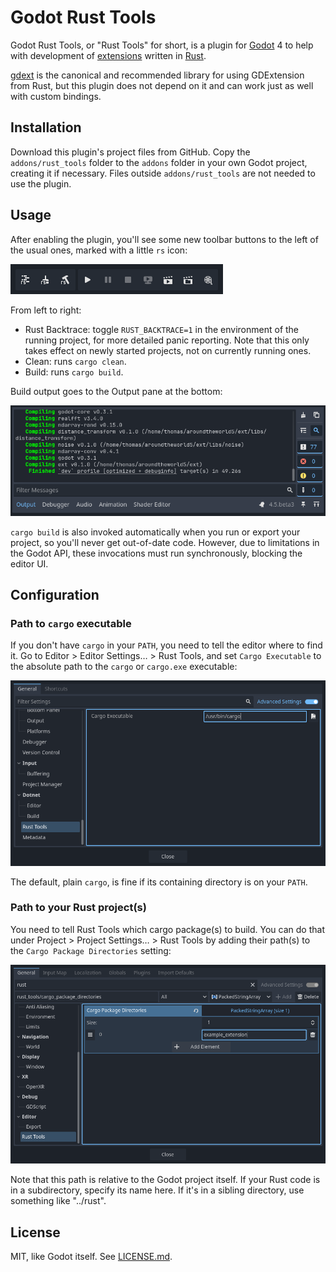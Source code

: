 Godot Rust Tools 
================

Godot Rust Tools, or "Rust Tools" for short, is a plugin for [Godot](https://godotengine.org/) 4 to help with development of [extensions](https://docs.godotengine.org/en/stable/tutorials/scripting/gdextension/what_is_gdextension.html) written in [Rust](https://www.rust-lang.org/).

[gdext](https://godot-rust.github.io/) is the canonical and recommended library for using GDExtension from Rust, but this plugin does not depend on it and can work just as well with custom bindings.

Installation
------------

Download this plugin's project files from GitHub. Copy the `addons/rust_tools` folder to the `addons` folder in your own Godot project, creating it if necessary. Files outside `addons/rust_tools` are not needed to use the plugin.

Usage
-----

After enabling the plugin, you'll see some new toolbar buttons to the left of the usual ones, marked with a little `rs` icon:

![A screenshot of Godot's top left toolbar, with three additional buttons: one displaying a call stack, one a broom and one a hammer. All three have an overlay with the letters "rs".](readme_images/toolbar.png)

From left to right:

- Rust Backtrace: toggle `RUST_BACKTRACE=1` in the environment of the running project, for more detailed panic reporting. Note that this only takes effect on newly started projects, not on currently running ones.
- Clean: runs `cargo clean`.
- Build: runs `cargo build`.

Build output goes to the Output pane at the bottom:

![A screenshot of Godot's Output pane, showing the output of a cargo build process](readme_images/build_output.png)

`cargo build` is also invoked automatically when you run or export your project, so you'll never get out-of-date code. However, due to limitations in the Godot API, these invocations must run synchronously, blocking the editor UI.

Configuration
-------------

### Path to `cargo` executable

If you don't have `cargo` in your `PATH`, you need to tell the editor where to find it. Go to Editor > Editor Settings… > Rust Tools, and set `Cargo Executable` to the absolute path to the `cargo` or `cargo.exe` executable:

![Screenshot of Editor Settings, showing the above setting being set to /usr/bin/cargo.](readme_images/editor_settings.png)

The default, plain `cargo`, is fine if its containing directory is on your `PATH`.

### Path to your Rust project(s)

You need to tell Rust Tools which cargo package(s) to build. You can do that under Project > Project Settings… > Rust Tools by adding their path(s) to the `Cargo Package Directories` setting:

![Screenshot of Project Settings, showing the above setting being set to example_extension](readme_images/project_settings.png)

Note that this path is relative to the Godot project itself. If your Rust code is in a subdirectory, specify its name here. If it's in a sibling directory, use something like "../rust".

License
-------

MIT, like Godot itself. See [LICENSE.md](LICENSE.md).
